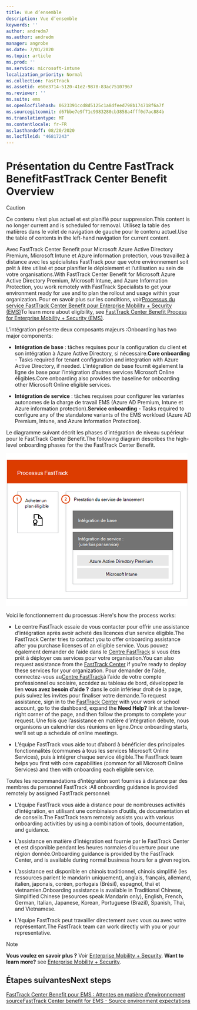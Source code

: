 ```yaml
---
title: Vue d’ensemble
description: Vue d’ensemble
keywords: ''
author: andredm7
ms.author: andredm
manager: angrobe
ms.date: 7/01/2020
ms.topic: article
ms.prod: ''
ms.service: microsoft-intune
localization_priority: Normal
ms.collection: FastTrack
ms.assetid: e60e3714-5120-41e2-9878-83ac75107967
ms.reviewer: ''
ms.suite: ems
ms.openlocfilehash: 0623391ccd8d5125c1a8dfeed798b174718f6a7f
ms.sourcegitcommit: d67bbe7e9f71c9983280cb3858a4fff0d7ac884b
ms.translationtype: MT
ms.contentlocale: fr-FR
ms.lasthandoff: 08/20/2020
ms.locfileid: "46817243"
---
```

# <a name="fasttrack-center-benefit-overview"></a><span data-ttu-id="cea6c-103">Présentation du Centre FastTrack Benefit</span><span class="sxs-lookup"><span data-stu-id="cea6c-103">FastTrack Center Benefit Overview</span></span>

> [!CAUTION]
> <span data-ttu-id="cea6c-104">Ce contenu n’est plus actuel et est planifié pour suppression.</span><span class="sxs-lookup"><span data-stu-id="cea6c-104">This content is no longer current and is scheduled for removal.</span></span> <span data-ttu-id="cea6c-105">Utilisez la table des matières dans le volet de navigation de gauche pour le contenu actuel.</span><span class="sxs-lookup"><span data-stu-id="cea6c-105">Use the table of contents in the left-hand navigation for current content.</span></span>

<span data-ttu-id="cea6c-106">Avec FastTrack Center Benefit pour Microsoft Azure Active Directory Premium, Microsoft Intune et Azure information protection, vous travaillez à distance avec les spécialistes FastTrack pour que votre environnement soit prêt à être utilisé et pour planifier le déploiement et l’utilisation au sein de votre organisations.</span><span class="sxs-lookup"><span data-stu-id="cea6c-106">With FastTrack Center Benefit for Microsoft Azure Active Directory Premium, Microsoft Intune, and Azure Information Protection, you work remotely with FastTrack Specialists to get your environment ready for use and to plan the rollout and usage within your organization.</span></span> <span data-ttu-id="cea6c-107">Pour en savoir plus sur les conditions, voir[Processus du service FastTrack Center Benefit pour Enterprise Mobility + Security (EMS)](EMS-fasttrack-process.md)</span><span class="sxs-lookup"><span data-stu-id="cea6c-107">To learn more about eligibility, see [FastTrack Center Benefit Process for Enterprise Mobility + Security (EMS)](EMS-fasttrack-process.md).</span></span>

<span data-ttu-id="cea6c-108">L’intégration présente deux composants majeurs :</span><span class="sxs-lookup"><span data-stu-id="cea6c-108">Onboarding has two major components:</span></span>

-   <span data-ttu-id="cea6c-109">**Intégration de base** : tâches requises pour la configuration du client et son intégration à Azure Active Directory, si nécessaire.</span><span class="sxs-lookup"><span data-stu-id="cea6c-109">**Core onboarding** - Tasks required for tenant configuration and integration with Azure Active Directory, if needed.</span></span> <span data-ttu-id="cea6c-110">L’intégration de base fournit également la ligne de base pour l’intégration d’autres services Microsoft Online éligibles.</span><span class="sxs-lookup"><span data-stu-id="cea6c-110">Core onboarding also provides the baseline for onboarding other Microsoft Online eligible services.</span></span>

-   <span data-ttu-id="cea6c-111">**Intégration de service** : tâches requises pour configurer les variantes autonomes de la charge de travail EMS (Azure AD Premium, Intune et Azure information protection).</span><span class="sxs-lookup"><span data-stu-id="cea6c-111">**Service onboarding** - Tasks required to configure any of the standalone variants of the EMS workload (Azure AD Premium, Intune, and Azure Information Protection).</span></span>

<span data-ttu-id="cea6c-112">Le diagramme suivant décrit les phases d’intégration de niveau supérieur pour le FastTrack Center Benefit.</span><span class="sxs-lookup"><span data-stu-id="cea6c-112">The following diagram describes the high-level onboarding phases for the the FastTrack Center Benefit.</span></span>

![Phases d’intégration de haut niveau de l’utilisation de FastTrack Center Benefit](./media/ft-onboarding-process.png)

<span data-ttu-id="cea6c-114">Voici le fonctionnement du processus :</span><span class="sxs-lookup"><span data-stu-id="cea6c-114">Here's how the process works:</span></span>

- <span data-ttu-id="cea6c-115">Le centre FastTrack essaie de vous contacter pour offrir une assistance d’intégration après avoir acheté des licences d’un service éligible.</span><span class="sxs-lookup"><span data-stu-id="cea6c-115">The FastTrack Center tries to contact you to offer onboarding assistance after you purchase licenses of an eligible service.</span></span> <span data-ttu-id="cea6c-116">Vous pouvez également demander de l’aide dans le [Centre FastTrack](https://go.microsoft.com/fwlink/?linkid=780698) si vous êtes prêt à déployer ces services pour votre organisation.</span><span class="sxs-lookup"><span data-stu-id="cea6c-116">You can also request assistance from the [FastTrack Center](https://go.microsoft.com/fwlink/?linkid=780698) if you're ready to deploy these services for your organization.</span></span> <span data-ttu-id="cea6c-117">Pour demander de l’aide, connectez-vous au[Centre FastTrack](https://go.microsoft.com/fwlink/?linkid=780698)à l’aide de votre compte professionnel ou scolaire, accédez au tableau de bord, développez le lien **vous avez besoin d’aide ?** dans le coin inférieur droit de la page, puis suivez les invites pour finaliser votre demande.</span><span class="sxs-lookup"><span data-stu-id="cea6c-117">To request assistance, sign in to the [FastTrack Center](https://go.microsoft.com/fwlink/?linkid=780698) with your work or school account, go to the dashboard, expand the **Need Help?** link at the lower-right corner of the page, and then follow the prompts to complete your request.</span></span> <span data-ttu-id="cea6c-118">Une fois que l’assistance en matière d’intégration débute, nous organisons un calendrier des réunions en ligne.</span><span class="sxs-lookup"><span data-stu-id="cea6c-118">Once onboarding starts, we'll set up a schedule of online meetings.</span></span>

-   <span data-ttu-id="cea6c-119">L’équipe FastTrack vous aide tout d’abord à bénéficier des principales fonctionnalités (communes à tous les services Microsoft Online Services), puis à intégrer chaque service éligible.</span><span class="sxs-lookup"><span data-stu-id="cea6c-119">The FastTrack team helps you first with core capabilities (common for all Microsoft Online Services) and then with onboarding each eligible service.</span></span>

<span data-ttu-id="cea6c-120">Toutes les recommandations d’intégration sont fournies à distance par des membres du personnel FastTrack :</span><span class="sxs-lookup"><span data-stu-id="cea6c-120">All onboarding guidance is provided remotely by assigned FastTrack personnel:</span></span>

-   <span data-ttu-id="cea6c-121">L’équipe FastTrack vous aide à distance pour de nombreuses activités d’intégration, en utilisant une combinaison d’outils, de documentation et de conseils.</span><span class="sxs-lookup"><span data-stu-id="cea6c-121">The FastTrack team remotely assists you with various onboarding activities by using a combination of tools, documentation, and guidance.</span></span>

-   <span data-ttu-id="cea6c-122">L’assistance en matière d’intégration est fournie par le FastTrack Center et est disponible pendant les heures normales d’ouverture pour une région donnée.</span><span class="sxs-lookup"><span data-stu-id="cea6c-122">Onboarding guidance is provided by the FastTrack Center, and is available during normal business hours for a given region.</span></span>

-   <span data-ttu-id="cea6c-123">L’assistance est disponible en chinois traditionnel, chinois simplifié (les ressources parlent le mandarin uniquement), anglais, français, allemand, italien, japonais, coréen, portugais (Brésil), espagnol, thaï et vietnamien.</span><span class="sxs-lookup"><span data-stu-id="cea6c-123">Onboarding assistance is available in Traditional Chinese, Simplified Chinese (resources speak Mandarin only), English, French, German, Italian, Japanese, Korean, Portuguese (Brazil), Spanish, Thai, and Vietnamese.</span></span>

-   <span data-ttu-id="cea6c-124">L’équipe FastTrack peut travailler directement avec vous ou avec votre représentant.</span><span class="sxs-lookup"><span data-stu-id="cea6c-124">The FastTrack team can work directly with you or your representative.</span></span>

> [!NOTE]
> <span data-ttu-id="cea6c-125">**Vous voulez en savoir plus ?** Voir [Enterprise Mobility + Security](https://www.microsoft.com/cloud-platform/enterprise-mobility).  </span><span class="sxs-lookup"><span data-stu-id="cea6c-125">**Want to learn more?** see [Enterprise Mobility + Security](https://www.microsoft.com/cloud-platform/enterprise-mobility).</span></span>

## <a name="next-steps"></a><span data-ttu-id="cea6c-126">Étapes suivantes</span><span class="sxs-lookup"><span data-stu-id="cea6c-126">Next steps</span></span>

[<span data-ttu-id="cea6c-127">FastTrack Center Benefit pour EMS : Attentes en matière d’environnement source</span><span class="sxs-lookup"><span data-stu-id="cea6c-127">FastTrack Center benefit for EMS - Source environment expectations</span></span>](EMS-source-environment-expectations.md)

